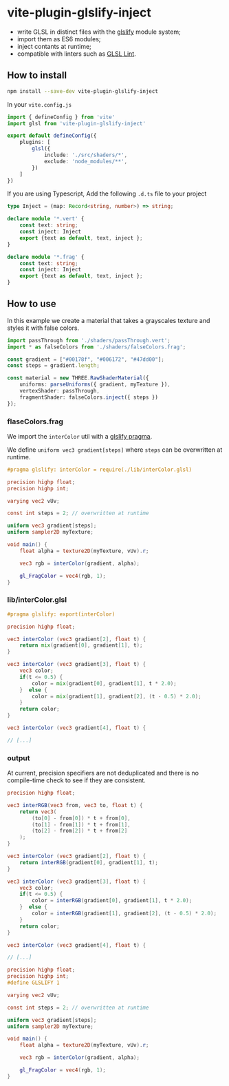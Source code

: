 # vite-plugin-glslify-inject

- write GLSL in distinct files with the [glslify](https://github.com/glslify/glslify) module system;
- import them as ES6 modules;
- inject contants at runtime;
- compatible with linters such as [GLSL Lint](https://github.com/hsimpson/vscode-glsllint#shader-code-in-string-literals).

## How to install

```bash
npm install --save-dev vite-plugin-glslify-inject
```

In your `vite.config.js`

```typescript
import { defineConfig } from 'vite'
import glsl from 'vite-plugin-glslify-inject'

export default defineConfig({
    plugins: [
        glsl({
            include: './src/shaders/*',
            exclude: 'node_modules/**',
        })
    ]
})
```

If you are using Typescript, Add the following `.d.ts` file to your project
```typescript
type Inject = (map: Record<string, number>) => string;

declare module '*.vert' {
    const text: string;
    const inject: Inject
    export {text as default, text, inject };
}

declare module '*.frag' {
    const text: string;
    const inject: Inject
    export {text as default, text, inject };
}
```

## How to use
In this example we create a material that takes a grayscales texture and styles it with false colors.
```typescript
import passThrough from './shaders/passThrough.vert';
import * as falseColors from './shaders/falseColors.frag';

const gradient = ["#00178f", "#006172", "#47dd00"];
const steps = gradient.length;

const material = new THREE.RawShaderMaterial({
    uniforms: parseUniforms({ gradient, myTexture }),
    vertexShader: passThrough,
    fragmentShader: falseColors.inject({ steps })
});
```

### flaseColors.frag

We import the `interColor` util with a [glslify pragma](https://github.com/glslify/glslify?tab=readme-ov-file#importing-a-glsl-module).

We define `uniform vec3 gradient[steps]` where `steps` can be overwritten at runtime.

```glsl
#pragma glslify: interColor = require(./lib/interColor.glsl)

precision highp float;
precision highp int;

varying vec2 vUv;

const int steps = 2; // overwritten at runtime

uniform vec3 gradient[steps];
uniform sampler2D myTexture;

void main() {
    float alpha = texture2D(myTexture, vUv).r;

    vec3 rgb = interColor(gradient, alpha);

    gl_FragColor = vec4(rgb, 1);
}
```

### lib/interColor.glsl
```glsl
#pragma glslify: export(interColor)

precision highp float;

vec3 interColor (vec3 gradient[2], float t) {
    return mix(gradient[0], gradient[1], t);
}

vec3 interColor (vec3 gradient[3], float t) {
    vec3 color;
    if(t <= 0.5) {
        color = mix(gradient[0], gradient[1], t * 2.0);
    }  else {
        color = mix(gradient[1], gradient[2], (t - 0.5) * 2.0);
    }
    return color;
}

vec3 interColor (vec3 gradient[4], float t) {

// [...]
```

### output
At current, precision specifiers are not deduplicated and there is no compile-time check to see if they are consistent.

```glsl
precision highp float;

vec3 interRGB(vec3 from, vec3 to, float t) {
    return vec3(
        (to[0] - from[0]) * t + from[0],
        (to[1] - from[1]) * t + from[1],
        (to[2] - from[2]) * t + from[2]
    );
}

vec3 interColor (vec3 gradient[2], float t) {
    return interRGB(gradient[0], gradient[1], t);
}

vec3 interColor (vec3 gradient[3], float t) {
    vec3 color;
    if(t <= 0.5) {
        color = interRGB(gradient[0], gradient[1], t * 2.0);
    }  else {
        color = interRGB(gradient[1], gradient[2], (t - 0.5) * 2.0);
    }
    return color;
}

vec3 interColor (vec3 gradient[4], float t) {

// [...]

precision highp float;
precision highp int;
#define GLSLIFY 1

varying vec2 vUv;

const int steps = 2; // overwritten at runtime

uniform vec3 gradient[steps];
uniform sampler2D myTexture;

void main() {
    float alpha = texture2D(myTexture, vUv).r;

    vec3 rgb = interColor(gradient, alpha);

    gl_FragColor = vec4(rgb, 1);
}
```